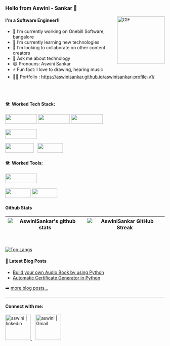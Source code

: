 ### Hello from Aswini - Sankar &#129309;
<!-- <img src="https://user-images.githubusercontent.com/1303154/88677602-1635ba80-d120-11ea-84d8-d263ba5fc3c0.gif" width="28px" alt="hi"> -->

<img align="right" alt="GIF" src="https://cdn.dribbble.com/users/2704414/screenshots/7466903/media/b08ab576316bd4582fef189f471cd9e5.gif" height="150"  width="150" />


#### I'm a Software Engineer!!

- 🔭 I’m currently working on  Onebill Software, bangalore
- 🌱 I’m currently learning new technologies
- 👯 I’m looking to collaborate on other content creators
- 💬 Ask me about technology
- 😄 Pronouns: Aswini Sankar
- ⚡ Fun fact: I love to drawing, hearing music
- 👩‍💻 Portfolio : https://aswinisankar.github.io/aswinisankar-profile-v1/
<br>
<br>

<!-- <img src="https://github-profile-trophy.vercel.app/?username=AswiniSankar&theme=tokyonight&margin-w=15" />-->

#### 🛠 &nbsp;Worked Tech Stack:

<p  align="left">

<img src="https://img.shields.io/badge/Java-065A8F?style=for-the-badge&logo=java&logoColor=white" width="100" height="30"/> 
 <img src="https://img.shields.io/badge/Python-20232A?style=for-the-badge&logo=python&logoColor=FFE953" width="100" height="30"/>  
<img src="https://img.shields.io/badge/React-20232A?style=for-the-badge&logo=react&logoColor=61DAFB" width="100" height="30"/>   
 

  </p>
  <p  align="left">

<img src="https://img.shields.io/badge/git-white?style=for-the-badge&logo=git&logoColor=red" width="100" height="30"/>
  </p>
    <p  align="left">
 </p>
 <p  align="left">
<img src="https://img.shields.io/badge/MongoDB-4EA94B?style=for-the-badge&logo=mongodb&logoColor=white" width="90" height="30">
&nbsp;
<img src="https://img.shields.io/badge/MySQL-005C84?style=for-the-badge&logo=mysql&logoColor=white" width="80" height="30">

#### 🛠 &nbsp;Worked Tools:
 
 <p  align="left">
<img src="https://img.shields.io/badge/Slack-4A154B?style=for-the-badge&logo=slack&logoColor=white" width="100" height="30"/>  
&nbsp;
</p>
<p  align="left">

<img src="https://img.shields.io/badge/Visual_Studio_Code-0078D4?style=for-the-badge&logo=visual%20studio%20code&logoColor=white" width="80" height="30"> 
<img src="https://img.shields.io/badge/Geany-FFFF64?style=for-the-badge&logo=geany&logoColor=white" width="80" height="30"> 
 </p>

#### Github Stats

| ![AswiniSankar's github stats](https://github-readme-stats.vercel.app/api?username=AswiniSankar&count_private=true&show_icons=true&theme=radical&hide_rank=false) | ![AswiniSankar GitHub Streak](https://github-readme-streak-stats.herokuapp.com/?user=AswiniSankar&theme=vue-dark) |
| --- | --- |

<br>

[![Top Langs](https://github-readme-stats.vercel.app/api/top-langs/?username=AswiniSankar&layout=compact)](https://github.com/AswiniSankar/github-readme-stats) 

#### 📕 Latest Blog Posts

<!-- BLOG-POST-LIST:START -->
- [Build your own Audio Book by using Python](https://aswinisuguna2.medium.com/build-your-own-audio-book-by-using-python-bfe32cf8f600?source=rss-f03b8ade087c------2)
- [Automatic Certificate Generator in Python](https://aswinisuguna2.medium.com/automatic-certificate-generator-in-python-dcc9dc21cf14?source=rss-f03b8ade087c------2)
<!-- BLOG-POST-LIST:END -->

➡️ [more blog posts...](https://aswinisuguna2.medium.com)

----
#### Connect with me: <br>

<a href="https://www.linkedin.com/in/aswini-sankar-54a840193" target="_blank">
    <img alt="aswini | linkedin" src="https://user-images.githubusercontent.com/22448559/137614008-18f96cfd-b2c4-4066-9991-f605c978f9d9.png" width="80"/>
  </a> &nbsp;&nbsp;
  <a href="mailto:aswinisuguna2@gmail.com">
    <img alt="aswini | Gmail" width="80px" src="https://user-images.githubusercontent.com/22448559/137614003-749c6718-b38d-4d6f-9cb2-b01a1781b144.png" />
  </a>
 
